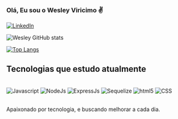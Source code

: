 ### Olá, Eu sou o Wesley Viricimo ✌️

[![LinkedIn](https://img.shields.io/badge/LinkedIn-0077B5?style=for-the-badge&logo=linkedin&logoColor=white)](https://www.linkedin.com/in/wesley-viricimo-a3b15a202/)

![Wesley GitHub stats](https://github-readme-stats.vercel.app/api?username=wesley-viricimo&show_icons=true&theme=tokyonight)

[![Top Langs](https://github-readme-stats.vercel.app/api/top-langs/?username=wesley-viricimo&layout=compact)](https://github.com/wesley-viricimo/github-readme-stats)

## Tecnologias que estudo atualmente

<div style="display: inline_block"><br/>
    <img align="center" alt="Javascript" src="https://img.shields.io/badge/JavaScript-323330?style=for-the-badge&logo=javascript&logoColor=F7DF1E"> </img>
 <img align="center" alt="NodeJs" src="https://img.shields.io/badge/Node.js-43853D?style=for-the-badge&logo=node.js&logoColor=white"> </img>
 <img align="center" alt="ExpressJs" src="https://img.shields.io/badge/Express.js-404D59?style=for-the-badge"> </img>
 <img align="center" alt="Sequelize" src="https://img.shields.io/badge/sequelize-323330?style=for-the-badge&logo=sequelize&logoColor=blue"> </img>
  <img align="center" alt="html5" src="https://img.shields.io/badge/HTML5-E34F26?style=for-the-badge&logo=html5&logoColor=white"> </img>
  <img align="center" alt="CSS" src="https://img.shields.io/badge/CSS3-1572B6?style=for-the-badge&logo=css3&logoColor=white"> </img>

</div><br/>

Apaixonado por tecnologia, e buscando melhorar a cada dia.
